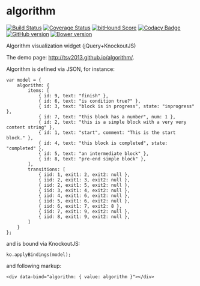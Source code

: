 # algorithm #

[![Build Status](https://travis-ci.org/tsv2013/algorithm.svg)](https://travis-ci.org/tsv2013/algorithm) [![Coverage Status](https://coveralls.io/repos/tsv2013/algorithm/badge.svg?branch=master&service=github)](https://coveralls.io/github/tsv2013/algorithm?branch=master) [![bitHound Score](https://www.bithound.io/github/tsv2013/algorithm/badges/score.svg)](https://www.bithound.io/github/tsv2013/algorithm) [![Codacy Badge](https://www.codacy.com/project/badge/f23d9de79b914ec88ab42470b96a189a)](https://www.codacy.com/app/tsv2013/algorithm) [![GitHub version](https://badge.fury.io/gh/tsv2013%2Falgorithm.svg)](http://badge.fury.io/gh/tsv2013%2Falgorithm) [![Bower version](https://badge.fury.io/bo/tsv-widget-algorithm.svg)](http://badge.fury.io/bo/tsv-widget-algorithm)

Algorithm visualization widget (jQuery+KnockoutJS)

The demo page: http://tsv2013.github.io/algorithm/.

Algorithm is defined via JSON, for instance:

    var model = {
        algorithm: {
            items: [
                { id: 9, text: "finish" },
                { id: 6, text: "is condition true?" },
                { id: 3, text: "block is in progress", state: "inprogress" },
                { id: 7, text: "this block has a number", num: 1 },
                { id: 2, text: "this is a simple block with a very very content string" },
                { id: 1, text: "start", comment: "This is the start block." },
                { id: 4, text: "this block is completed", state: "completed" },
                { id: 5, text: "an intermediate block" },
                { id: 8, text: "pre-end simple block" },
            ],
            transitions: [
                { iid: 1, exit1: 2, exit2: null },
                { iid: 2, exit1: 3, exit2: null },
                { iid: 2, exit1: 5, exit2: null },
                { iid: 3, exit1: 4, exit2: null },
                { iid: 4, exit1: 6, exit2: null },
                { iid: 5, exit1: 6, exit2: null },
                { iid: 6, exit1: 7, exit2: 8 },
                { iid: 7, exit1: 9, exit2: null },
                { iid: 8, exit1: 9, exit2: null },
            ]
        }
    };

and is bound via KnockoutJS:

    ko.applyBindings(model);

and following markup:

    <div data-bind="algorithm: { value: algorithm }"></div>
